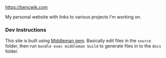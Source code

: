 https://bencwik.com

My personal website with links to various projects I'm working on.

### Dev Instructions
This site is built using [Middleman gem](https://github.com/middleman/middleman). Basically edit files in the `source` folder, then run `bundle exec middleman build` to generate files in to the `docs` folder.
